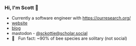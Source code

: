 ### Hi, I'm Scott 👋 

- Currently a software engineer with https://ourresearch.org/
- [website](https://scottchamberlain.info)
- [blog](https://recology.info/)
- mastodon - [@sckottie@scholar.social](https://scholar.social/@sckottie)
- 🐝 &nbsp; Fun fact: ~90% of bee species are solitary (not social)
